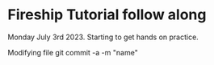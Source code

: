 # Fireship Tutorial follow along

Monday July 3rd 2023. Starting to get hands on practice.

Modifying file
git commit -a -m "name"

